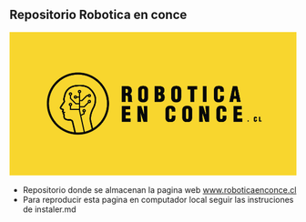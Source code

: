 ## Repositorio Robotica en conce

![Banner](assets/images/240x120.jpg)

- Repositorio donde se almacenan la pagina web www.roboticaenconce.cl
- Para reproducir esta pagina en computador local seguir las instruciones de
instaler.md
